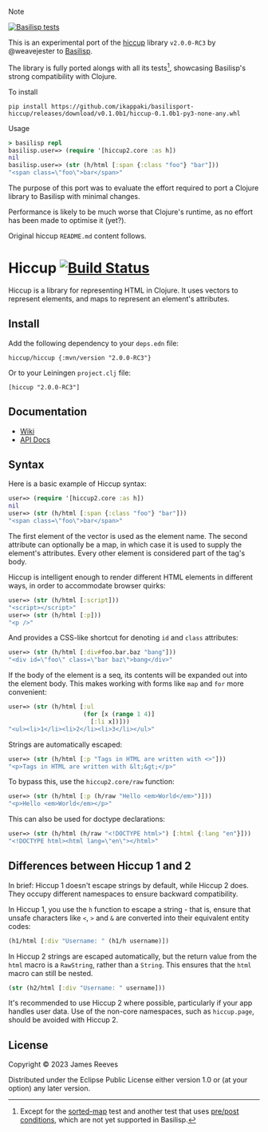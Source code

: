 > [!NOTE]
> [![Basilisp tests](https://github.com/ikappaki/basilisport-hiccup/actions/workflows/tests-run.yml/badge.svg)](https://github.com/ikappaki/basilisport-hiccup/actions/workflows/tests-run.yml)
>
> This is an experimental port of the [hiccup](https://github.com/weavejester/hiccup) library `v2.0.0-RC3` by @weavejester to [Basilisp](https://basilisp.readthedocs.io/en/latest/).
>
> The library is fully ported alongs with all its tests[^1], showcasing Basilisp's strong compatibility with Clojure.
>
> To install
> ```shell
> pip install https://github.com/ikappaki/basilisport-hiccup/releases/download/v0.1.0b1/hiccup-0.1.0b1-py3-none-any.whl
> ```
>
> Usage
> ```clojure
> > basilisp repl
> basilisp.user=> (require '[hiccup2.core :as h])
> nil
> basilisp.user=> (str (h/html [:span {:class "foo"} "bar"]))
> "<span class=\"foo\">bar</span>"
> ```
>
> The purpose of this port was to evaluate the effort required to port a Clojure library to Basilisp with minimal changes.
>
> Performance is likely to be much worse that Clojure's runtime, as no effort has been made to optimise it (yet?).
>
> Original hiccup `README.md` content follows.
> [^1]: Except for the [sorted-map](https://github.com/basilisp-lang/basilisp/issues/416) test and another test that uses [pre/post conditions](https://github.com/basilisp-lang/basilisp/issues/1167), which are not yet supported in Basilisp.

# Hiccup [![Build Status](https://github.com/weavejester/hiccup/actions/workflows/test.yml/badge.svg)](https://github.com/weavejester/hiccup/actions/workflows/test.yml)

Hiccup is a library for representing HTML in Clojure. It uses vectors
to represent elements, and maps to represent an element's attributes.

## Install

Add the following dependency to your `deps.edn` file:

    hiccup/hiccup {:mvn/version "2.0.0-RC3"}

Or to your Leiningen `project.clj` file:

    [hiccup "2.0.0-RC3"]

## Documentation

* [Wiki](https://github.com/weavejester/hiccup/wiki)
* [API Docs](http://weavejester.github.io/hiccup)

## Syntax

Here is a basic example of Hiccup syntax:

```clojure
user=> (require '[hiccup2.core :as h])
nil
user=> (str (h/html [:span {:class "foo"} "bar"]))
"<span class=\"foo\">bar</span>"
```

The first element of the vector is used as the element name. The second
attribute can optionally be a map, in which case it is used to supply
the element's attributes. Every other element is considered part of the
tag's body.

Hiccup is intelligent enough to render different HTML elements in
different ways, in order to accommodate browser quirks:

```clojure
user=> (str (h/html [:script]))
"<script></script>"
user=> (str (h/html [:p]))
"<p />"
```

And provides a CSS-like shortcut for denoting `id` and `class`
attributes:

```clojure
user=> (str (h/html [:div#foo.bar.baz "bang"]))
"<div id=\"foo\" class=\"bar baz\">bang</div>"
```

If the body of the element is a seq, its contents will be expanded out
into the element body. This makes working with forms like `map` and
`for` more convenient:

```clojure
user=> (str (h/html [:ul
                     (for [x (range 1 4)]
                       [:li x])]))
"<ul><li>1</li><li>2</li><li>3</li></ul>"
```

Strings are automatically escaped:

```clojure
user=> (str (h/html [:p "Tags in HTML are written with <>"]))
"<p>Tags in HTML are written with &lt;&gt;</p>"
```

To bypass this, use the `hiccup2.core/raw` function:

```clojure
user=> (str (h/html [:p (h/raw "Hello <em>World</em>")]))
"<p>Hello <em>World</em></p>"
```

This can also be used for doctype declarations:

```clojure
user=> (str (h/html (h/raw "<!DOCTYPE html>") [:html {:lang "en"}]))
"<!DOCTYPE html><html lang=\"en\"></html>"
```

## Differences between Hiccup 1 and 2

In brief: Hiccup 1 doesn't escape strings by default, while Hiccup 2
does. They occupy different namespaces to ensure backward compatibility.

In Hiccup 1, you use the `h` function to escape a string - that is,
ensure that unsafe characters like `<`, `>` and `&` are converted into
their equivalent entity codes:

```clojure
(h1/html [:div "Username: " (h1/h username)])
```

In Hiccup 2 strings are escaped automatically, but the return value from
the `html` macro is a `RawString`, rather than a `String`. This ensures
that the `html` macro can still be nested.

```clojure
(str (h2/html [:div "Username: " username]))
```

It's recommended to use Hiccup 2 where possible, particularly if your
app handles user data. Use of the non-core namespaces, such as
`hiccup.page`, should be avoided with Hiccup 2.

## License

Copyright © 2023 James Reeves

Distributed under the Eclipse Public License either version 1.0 or (at
your option) any later version.
